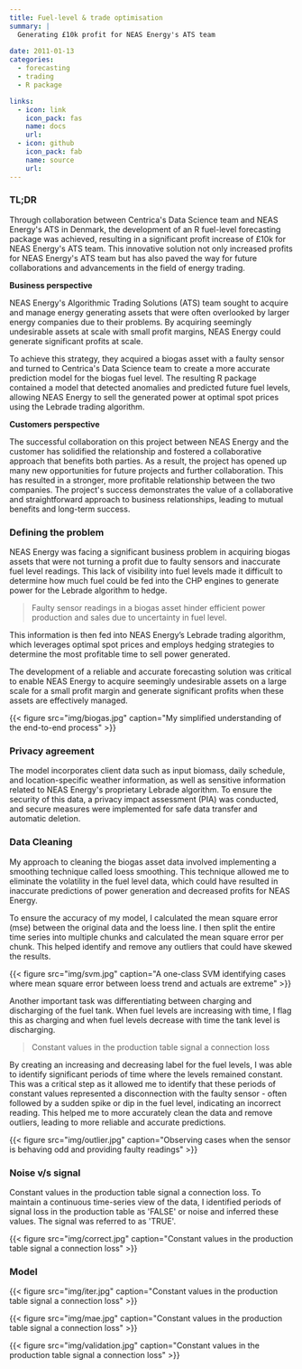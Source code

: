 ```yaml
---
title: Fuel-level & trade optimisation
summary: |
  Generating £10k profit for NEAS Energy's ATS team
  
date: 2011-01-13
categories:
  - forecasting
  - trading
  - R package

links:
  - icon: link
    icon_pack: fas
    name: docs
    url: 
  - icon: github
    icon_pack: fab
    name: source
    url: 
---
```


### TL;DR

Through collaboration between Centrica's Data Science team and NEAS Energy's ATS in Denmark, the development of an R fuel-level forecasting package was achieved, resulting in a significant profit increase of £10k for NEAS Energy's ATS team. This innovative solution not only increased profits for NEAS Energy's ATS team but has also paved the way for future collaborations and advancements in the field of energy trading.

**Business perspective**

NEAS Energy's Algorithmic Trading Solutions (ATS) team sought to acquire and manage energy generating assets that were often overlooked by larger energy companies due to their problems. By acquiring seemingly undesirable assets at scale with small profit margins, NEAS Energy could generate significant profits at scale. 

To achieve this strategy, they acquired a biogas asset with a faulty sensor and turned to Centrica's Data Science team to create a more accurate prediction model for the biogas fuel level. The resulting R package contained a model that detected anomalies and predicted future fuel levels, allowing NEAS Energy to sell the generated power at optimal spot prices using the Lebrade trading algorithm. 


**Customers perspective**

The successful collaboration on this project between NEAS Energy and the customer has solidified the relationship and fostered a collaborative approach that benefits both parties. As a result, the project has opened up many new opportunities for future projects and further collaboration. This has resulted in a stronger, more profitable relationship between the two companies. The project's success demonstrates the value of a collaborative and straightforward approach to business relationships, leading to mutual benefits and long-term success.

### Defining the problem

NEAS Energy was facing a significant business problem in acquiring biogas assets that were not turning a profit due to faulty sensors and inaccurate fuel level readings. This lack of visibility into fuel levels made it difficult to determine how much fuel could be fed into the CHP engines to generate power for the Lebrade algorithm to hedge. 

> Faulty sensor readings in a biogas asset hinder efficient power production and sales due to uncertainty in fuel level.

This information is then fed into NEAS Energy’s Lebrade trading algorithm, which leverages optimal spot prices and employs hedging strategies to determine the most profitable time to sell power generated.

The development of a reliable and accurate forecasting solution was critical to enable NEAS Energy to acquire seemingly undesirable assets on a large scale for a small profit margin and generate significant profits when these assets are effectively managed.

{{< figure src="img/biogas.jpg" caption="My simplified understanding of the end-to-end process" >}}

### Privacy agreement

The model incorporates client data such as input biomass, daily schedule, and location-specific weather information, as well as sensitive information related to NEAS Energy's proprietary Lebrade algorithm. To ensure the security of this data, a privacy impact assessment (PIA) was conducted, and secure measures were implemented for safe data transfer and automatic deletion.

### Data Cleaning

My approach to cleaning the biogas asset data involved implementing a smoothing technique called loess smoothing. This technique allowed me to eliminate the volatility in the fuel level data, which could have resulted in inaccurate predictions of power generation and decreased profits for NEAS Energy.

To ensure the accuracy of my model, I calculated the mean square error (mse) between the original data and the loess line. I then split the entire time series into multiple chunks and calculated the mean square error per chunk. This helped identify and remove any outliers that could have skewed the results.

{{< figure src="img/svm.jpg" caption="A one-class SVM identifying cases where mean square error between loess trend and actuals are extreme" >}}

Another important task was differentiating between charging and discharging of the fuel tank. When fuel levels are increasing with time, I flag this as charging and when fuel levels decrease with time the tank level is discharging.

> Constant values in the production table signal a connection loss

By creating an increasing and decreasing label for the fuel levels, I was able to identify significant periods of time where the levels remained constant. This was a critical step as it allowed me to identify that these periods of constant values represented a disconnection with the faulty sensor - often followed by a sudden spike or dip in the fuel level, indicating an incorrect reading. This helped me to more accurately clean the data and remove outliers, leading to more reliable and accurate predictions.

{{< figure src="img/outlier.jpg" caption="Observing cases when the sensor is behaving odd and providing faulty readings" >}}

### Noise v/s signal

Constant values in the production table signal a connection loss. To maintain a continuous time-series view of the data, I identified periods of signal loss in the production table as 'FALSE' or noise and inferred these values. The signal was referred to as 'TRUE'.

{{< figure src="img/correct.jpg" caption="Constant values in the production table signal a connection loss" >}}

### Model





{{< figure src="img/iter.jpg" caption="Constant values in the production table signal a connection loss" >}}




{{< figure src="img/mae.jpg" caption="Constant values in the production table signal a connection loss" >}}


{{< figure src="img/validation.jpg" caption="Constant values in the production table signal a connection loss" >}}

